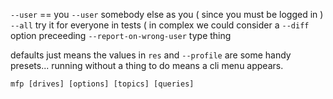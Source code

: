 `--user` == you `--user` somebody else as you ( since you must be logged in )
`--all` try it for everyone in tests ( in complex we could consider a `--diff` option preceeding `--report-on-wrong-user` type thing

defaults just means the values in `res` and `--profile` are some handy presets... running without a thing to do means a cli menu appears.

`mfp [drives] [options] [topics] [queries]`
